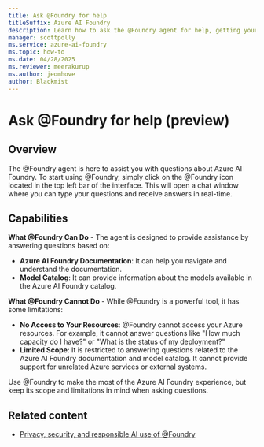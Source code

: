 ```yaml
---
title: Ask @Foundry for help
titleSuffix: Azure AI Foundry
description: Learn how to ask the @Foundry agent for help, getting your questions answered based on Azure AI Foundry documentation and model catalog.
manager: scottpolly
ms.service: azure-ai-foundry
ms.topic: how-to
ms.date: 04/28/2025
ms.reviewer: meerakurup 
ms.author: jeomhove
author: Blackmist
---
```


# Ask @Foundry for help (preview)

## Overview

The @Foundry agent is here to assist you with questions about Azure AI Foundry. To start using @Foundry, simply click on the @Foundry icon located in the top left bar of the interface. This will open a chat window where you can type your questions and receive answers in real-time.


## Capabilities

**What @Foundry Can Do** - The agent is designed to provide assistance by answering questions based on:

- **Azure AI Foundry Documentation**: It can help you navigate and understand the documentation.
- **Model Catalog**: It can provide information about the models available in the Azure AI Foundry catalog.

**What @Foundry Cannot Do** - While @Foundry is a powerful tool, it has some limitations:

- **No Access to Your Resources**: @Foundry cannot access your Azure resources. For example, it cannot answer questions like "How much capacity do I have?" or "What is the status of my deployment?"
- **Limited Scope**: It is restricted to answering questions related to the Azure AI Foundry documentation and model catalog. It cannot provide support for unrelated Azure services or external systems.

Use @Foundry to make the most of the Azure AI Foundry experience, but keep its scope and limitations in mind when asking questions.

## Related content

- [Privacy, security, and responsible AI use of @Foundry](./responsible-ai.md)
